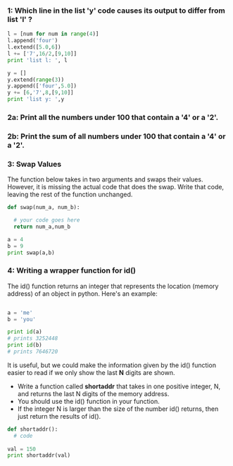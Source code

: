 ### 1: Which line in the list 'y' code causes its output to differ from list 'l' ?

````python
l = [num for num in range(4)]
l.append('four')
l.extend([5.0,6])
l += ['7',16/2,[9,10]]
print 'list l: ', l
````

````python
y = []
y.extend(range(3))
y.append(['four',5.0])
y += [6,'7',8,[9,10]]
print 'list y: ',y
````

### 2a: Print all the numbers under 100 that contain a '4' or a '2'.

### 2b: Print the sum of all numbers under 100 that contain a '4' or a '2'.

###  3: Swap Values 

The function below takes in two arguments and swaps their values.  However, it is missing the actual code that does the swap.  Write that code, leaving the rest of the function unchanged.

````python
def swap(num_a, num_b):

  # your code goes here
  return num_a,num_b

a = 4
b = 9
print swap(a,b)
````

### 4: Writing a wrapper function for id()

The id() function returns an integer that represents the location (memory address) of an object in python.  Here's an example:

````python

a = 'me'
b = 'you'

print id(a)
# prints 3252448
print id(b)
# prints 7646720
````

It is useful, but we could make the information given by the id() function easier to read if we only show the last **N** digits are shown.

+ Write a function called **shortaddr** that takes in one positive integer, N, and returns the last N digits of the memory address.  
+ You should use the id() function in your function.  
+ If the integer N is larger than the size of the number id() returns, then just return the results of id().

````python
def shortaddr():
  # code
  
val = 150
print shortaddr(val)
````
